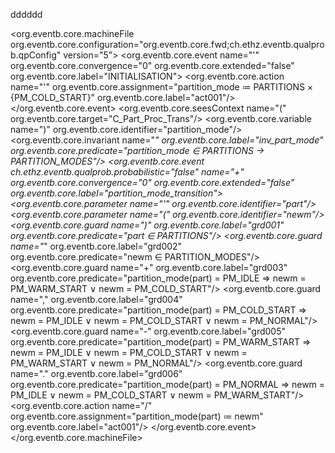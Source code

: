 <html>
 
dddddd
  
</html>

 <?xml version="1.0" encoding="UTF-8" standalone="no"?>
<org.eventb.core.machineFile org.eventb.core.configuration="org.eventb.core.fwd;ch.ethz.eventb.qualprob.qpConfig" version="5">
<org.eventb.core.event name="'" org.eventb.core.convergence="0" org.eventb.core.extended="false" org.eventb.core.label="INITIALISATION">
<org.eventb.core.action name="'" org.eventb.core.assignment="partition_mode ≔ PARTITIONS × {PM_COLD_START}" org.eventb.core.label="act001"/>
</org.eventb.core.event>
<org.eventb.core.seesContext name="(" org.eventb.core.target="C_Part_Proc_Trans"/>
<org.eventb.core.variable name=")" org.eventb.core.identifier="partition_mode"/>
<org.eventb.core.invariant name="*" org.eventb.core.label="inv_part_mode" org.eventb.core.predicate="partition_mode ∈ PARTITIONS → PARTITION_MODES"/>
<org.eventb.core.event ch.ethz.eventb.qualprob.probabilistic="false" name="+" org.eventb.core.convergence="0" org.eventb.core.extended="false" org.eventb.core.label="partition_mode_transition">
<org.eventb.core.parameter name="'" org.eventb.core.identifier="part"/>
<org.eventb.core.parameter name="(" org.eventb.core.identifier="newm"/>
<org.eventb.core.guard name=")" org.eventb.core.label="grd001" org.eventb.core.predicate="part ∈ PARTITIONS"/>
<org.eventb.core.guard name="*" org.eventb.core.label="grd002" org.eventb.core.predicate="newm ∈ PARTITION_MODES"/>
<org.eventb.core.guard name="+" org.eventb.core.label="grd003" org.eventb.core.predicate="partition_mode(part) = PM_IDLE ⇒ newm = PM_WARM_START ∨ newm = PM_COLD_START"/>
<org.eventb.core.guard name="," org.eventb.core.label="grd004" org.eventb.core.predicate="partition_mode(part) = PM_COLD_START ⇒ newm = PM_IDLE ∨ newm = PM_COLD_START ∨ newm = PM_NORMAL"/>
<org.eventb.core.guard name="-" org.eventb.core.label="grd005" org.eventb.core.predicate="partition_mode(part) = PM_WARM_START ⇒ newm = PM_IDLE ∨ newm = PM_COLD_START ∨ newm = PM_WARM_START ∨ newm = PM_NORMAL"/>
<org.eventb.core.guard name="." org.eventb.core.label="grd006" org.eventb.core.predicate="partition_mode(part) = PM_NORMAL ⇒ newm = PM_IDLE ∨ newm = PM_COLD_START ∨ newm = PM_WARM_START"/>
<org.eventb.core.action name="/" org.eventb.core.assignment="partition_mode(part) ≔ newm" org.eventb.core.label="act001"/>
</org.eventb.core.event>
</org.eventb.core.machineFile>
